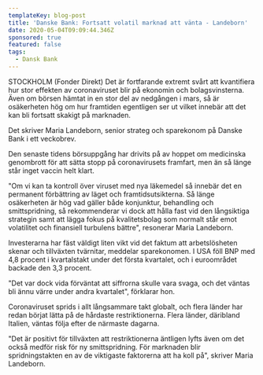 ```yaml
---
templateKey: blog-post
title: 'Danske Bank: Fortsatt volatil marknad att vänta - Landeborn'
date: 2020-05-04T09:09:44.346Z
sponsored: true
featured: false
tags:
  - Dansk Bank
---
```

STOCKHOLM (Fonder Direkt) Det är fortfarande extremt svårt att kvantifiera hur stor effekten av coronaviruset blir på ekonomin och bolagsvinsterna. Även om börsen hämtat in en stor del av nedgången i mars, så är osäkerheten hög om hur framtiden egentligen ser ut vilket innebär att det kan bli fortsatt skakigt på marknaden.

Det skriver Maria Landeborn, senior strateg och sparekonom på Danske Bank i ett veckobrev.

Den senaste tidens börsuppgång har drivits på av hoppet om medicinska genombrott för att sätta stopp på coronavirusets framfart, men än så länge står inget vaccin helt klart.

"Om vi kan ta kontroll över viruset med nya läkemedel så innebär det en permanent förbättring av läget och framtidsutsikterna. Så länge osäkerheten är hög vad gäller både konjunktur, behandling och smittspridning, så rekommenderar vi dock att hålla fast vid den långsiktiga strategin samt att lägga fokus på kvalitetsbolag som normalt står emot volatilitet och finansiell turbulens bättre", resonerar Maria Landeborn.

Investerarna har fäst väldigt liten vikt vid det faktum att arbetslösheten skenar och tillväxten tvärnitar, meddelar sparekonomen. I USA föll BNP med 4,8 procent i kvartalstakt under det första kvartalet, och i euroområdet backade den 3,3 procent.

"Det var dock vida förväntat att siffrorna skulle vara svaga, och det väntas bli ännu värre under andra kvartalet", förklarar hon.

Coronaviruset sprids i allt långsammare takt globalt, och flera länder har redan börjat lätta på de hårdaste restriktionerna. Flera länder, däribland Italien, väntas följa efter de närmaste dagarna.

"Det är positivt för tillväxten att restriktionerna äntligen lyfts även om det också medför risk för ny smittspridning. För marknaden blir spridningstakten en av de viktigaste faktorerna att ha koll på", skriver Maria Landeborn.